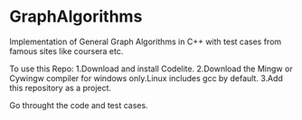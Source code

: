# GraphAlgorithms
Implementation of General Graph Algorithms in C++ with test cases from famous sites like coursera etc.

To use this Repo:
1.Download and install Codelite.
2.Download the Mingw or Cywingw compiler for windows only.Linux includes gcc by default. 
3.Add this repository as a project.

Go throught the code and test cases.
